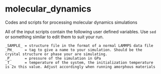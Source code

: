 # molecular_dynamics
Codes and scripts for processing molecular dynamics simulations

All of the input scripts contain the following user defined variables. Use `sed` or something similar to edit them to suit your run.
```
_SAMPLE_ = structure file in the format of a normal LAMMPS data file
_PH_     = tag to give a name to your simulation. Should be the crystal structure or phase your are simulating.
_P_      = pressure of the simulation in GPa
_T_      = temperature of the system, the initialization temperature is 2x this value. Adjust accordingly when running amorphous materials 
``` 
